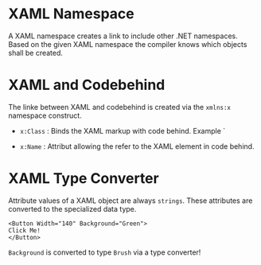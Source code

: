 
# XAML Namespace

A XAML namespace creates a link to include other .NET namespaces.
Based on the given XAML namespace the compiler knows which objects shall be created.


# XAML and Codebehind

The linke between XAML and codebehind is created via the `xmlns:x` namespace construct.

- `x:Class` : Binds the XAML markup with code behind. Example `<Window x:Class="Sample.MainWindow">

- `x:Name` : Attribut allowing the refer to the XAML element in code behind.

# XAML Type Converter

Attribute values of a XAML object are always `strings`. These attributes are converted to the specialized data type.

```
<Button Width="140" Background="Green">
Click Me!
</Button>
```

`Background` is converted to type `Brush` via a type converter!

